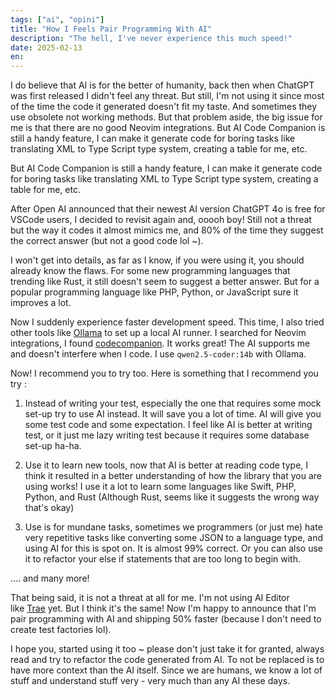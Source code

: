 ```yaml
---
tags: ["ai", "opini"]
title: "How I Feels Pair Programming With AI"
description: "The hell, I've never experience this much speed!"
date: 2025-02-13
en:
---
```


I do believe that AI is for the better of humanity, back then when ChatGPT was first released I didn't feel any threat. But still, I'm not using it since most of the time the code it generated doesn't fit my taste. And sometimes they use obsolete not working methods. But that problem aside, the big issue for me is that there are no good Neovim integrations.
But AI Code Companion is still a handy feature, I can make it generate code for boring tasks like translating XML to Type Script type system, creating a table for me, etc.

But AI Code Companion is still a handy feature, I can make it generate code for boring tasks like translating XML to Type Script type system, creating a table for me, etc.

After Open AI announced that their newest AI version ChatGPT 4o is free for VSCode users, I decided to revisit again and, ooooh boy! Still not a threat but the way it codes it almost mimics me, and 80% of the time they suggest the correct answer (but not a good code lol ~).

I won't get into details, as far as I know, if you were using it, you should already know the flaws. For some new programming languages that trending like Rust, it still doesn't seem to suggest a better answer. But for a popular programming language like PHP, Python, or JavaScript sure it improves a lot.

Now I suddenly experience faster development speed. This time, I also tried other tools like [Ollama](https://ollama.com/library?sort=popular) to set up a local AI runner. I searched for Neovim integrations, I found [codecompanion](https://codecompanion.olimorris.dev/). It works great! The AI supports me and doesn't interfere when I code. I use `qwen2.5-coder:14b` with Ollama.

Now! I recommend you to try too. Here is something that I recommend you try :

1. Instead of writing your test, especially the one that requires some mock set-up try to use AI instead. It will save you a lot of time. AI will give you some test code and some expectation. I feel like AI is better at writing test, or it just me lazy writing test because it requires some database set-up ha-ha.

2. Use it to learn new tools, now that AI is better at reading code type, I think it resulted in a better understanding of how the library that you are using works! I use it a lot to learn some languages like Swift, PHP, Python, and Rust (Although Rust, seems like it suggests the wrong way that's okay)

3. Use is for mundane tasks, sometimes we programmers (or just me) hate very repetitive tasks like converting some JSON to a language type, and using AI for this is spot on. It is almost 99% correct. Or you can also use it to refactor your else if statements that are too long to begin with.

.... and many more!

That being said, it is not a threat at all for me. I'm not using AI Editor like [Trae](https://www.trae.ai/) yet. But I think it's the same! Now I'm happy to announce that I'm pair programming with AI and shipping 50% faster (because I don't need to create test factories lol).

I hope you, started using it too ~ please don't just take it for granted, always read and try to refactor the code generated from AI. To not be replaced is to have more context than the AI itself. Since we are humans, we know a lot of stuff and understand stuff very - very much than any AI these days.
